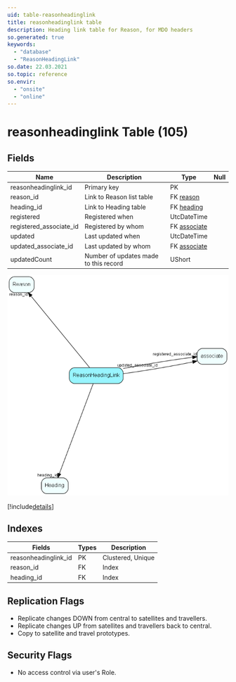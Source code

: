 ```yaml
---
uid: table-reasonheadinglink
title: reasonheadinglink table
description: Heading link table for Reason, for MDO headers
so.generated: true
keywords:
  - "database"
  - "ReasonHeadingLink"
so.date: 22.03.2021
so.topic: reference
so.envir:
  - "onsite"
  - "online"
---
```


# reasonheadinglink Table (105)

## Fields

| Name | Description | Type | Null |
|------|-------------|------|:----:|
|reasonheadinglink\_id|Primary key|PK| |
|reason\_id|Link to Reason list table|FK [reason](reason.md)| |
|heading\_id|Link to Heading table|FK [heading](heading.md)| |
|registered|Registered when|UtcDateTime| |
|registered\_associate\_id|Registered by whom|FK [associate](associate.md)| |
|updated|Last updated when|UtcDateTime| |
|updated\_associate\_id|Last updated by whom|FK [associate](associate.md)| |
|updatedCount|Number of updates made to this record|UShort| |


![ReasonHeadingLink table relationship diagram](./media/ReasonHeadingLink.png)

[!include[details](./includes/ReasonHeadingLink.md)]

## Indexes

| Fields | Types | Description |
|--------|-------|-------------|
|reasonheadinglink\_id |PK |Clustered, Unique |
|reason\_id |FK |Index |
|heading\_id |FK |Index |

## Replication Flags

* Replicate changes DOWN from central to satellites and travellers.
* Replicate changes UP from satellites and travellers back to central.
* Copy to satellite and travel prototypes.

## Security Flags

* No access control via user's Role.

